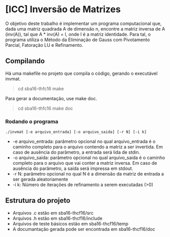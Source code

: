# [ICC] Inversão de Matrizes

O objetivo deste trabalho é implementar um programa computacional que, dada uma matriz quadrada A de dimensão n, encontre a matriz inversa de A (inv(A)), tal que A * inv(A) = I, onde I é a matriz identidade. Para tal, o programa utiliza o Método da Eliminação de Gauss com Pivotamento Parcial, Fatoração LU e Refinamento.

## Compilando

Há uma makefile no projeto que compila o código, gerando o executável invmat.
> cd sba16-thfc16
> make

Para gerar a documentação, use make doc.
> cd sba16-thfc16
> make doc

### Rodando o programa

```
./invmat [-e arquivo_entrada] [-o arquivo_saida] [-r N] [-i k]
```

* -e arquivo_entrada: parâmetro opcional no qual arquivo_entrada é o caminho completo para o arquivo contendo a matriz a ser invertida. Em caso de ausência do parâmetro, a entrada será lida de stdin.
* -o arquivo_saida: parâmetro opcional no qual arquivo_saida é o caminho completo para o arquivo que vai conter a matriz inversa. Em caso de ausência do parâmetro, a saída será impressa em stdout.
* -r N: parâmetro opcional no qual N é a dimensão da matriz de entrada a ser gerada aleatoriamente
* -i k: Número de iterações de refinamento a serem executadas (>0)

## Estrutura do projeto

* Arquivos .c estão em sba16-thcf16/src
* Arquivos .h estão em sba16-thcf16/include
* Arquivos de teste básicos estão em sba16-thcf16/temp
* A documantação gerada pode ser encontrada em sba16-thcf16/doc
